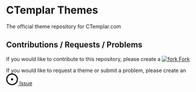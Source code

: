 # CTemplar Themes
The official theme repository for CTemplar.com

## Contributions / Requests / Problems

If you would like to contribute to this repository, please create a [![fork](https://raw.githubusercontent.com/primer/octicons/master/icons/git-fork-24.svg) Fork](https://github.com/OneWhiteBird/ctemplar-themes/fork)

If you would like to request a theme or submit a problem, please create an [![issue](https://raw.githubusercontent.com/primer/octicons/master/icons/issue-opened-16.svg) Issue](https://github.com/OneWhiteBird/ctemplar-themes/issues)
